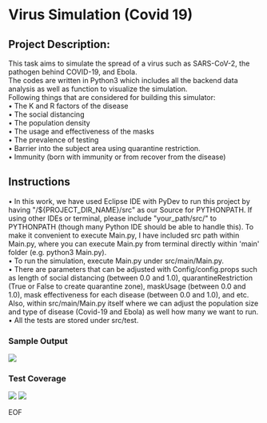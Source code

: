 # Virus Simulation (Covid 19)

## Project Description: 
This task aims to simulate the spread of a virus such as SARS-CoV-2, the pathogen behind COVID-19, and Ebola. </br> 
The codes are written in Python3 which includes all the backend data analysis as well as function to visualize the simulation. </br>
Following things that are considered for building this simulator: </br>
    • The K and R factors of the disease </br>
    • The social distancing</br>
    • The population density</br>
    • The usage and effectiveness of the masks</br>
    • The prevalence of testing</br>
    • Barrier into the subject area using quarantine restriction.</br>
    • Immunity (born with immunity or from recover from the disease)</br>
## Instructions
• In this work, we have used Eclipse IDE with PyDev to run this project by having "/${PROJECT_DIR_NAME}/src" as our Source for PYTHONPATH. If using other IDEs or terminal, please include "your_path/src/" to PYTHONPATH (though many Python IDE should be able to handle this). To make it convenient to execute Main.py, I have included src path within Main.py, where you can execute Main.py from terminal directly within 'main' folder (e.g. python3 Main.py). </br>
• To run the simulation, execute Main.py under src/main/Main.py. </br>
• There are parameters that can be adjusted with Config/config.props such as length of social distancing (between 0.0 and 1.0), quarantineRestriction (True or False to create quarantine zone), maskUsage (between 0.0 and 1.0), mask effectiveness for each disease (between 0.0 and 1.0), and etc. Also, within src/main/Main.py itself where we can adjust the population size and type of disease (Covid-19 and Ebola) as well how many we want to run. </br>
• All the tests are stored under src/test. </br>
### Sample Output
![](sample_output/sample.png)
### Test Coverage
![](sample_output/testcoverage1.png)
![](sample_output/testcoverage2.png)

EOF
